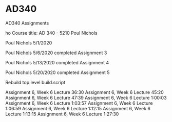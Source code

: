 # AD340
AD340 Assignments

ho
Course title: AD 340 - 5210
Poul Nichols

Poul Nichols 5/1/2020

Poul Nichols 5/6/2020
completed Assignment 3

Poul Nichols 5/13/2020
completed Assignment 4

Poul Nichols 5/20/2020
completed Assignment 5

Rebuild top level build.script

Assignment 6, Week 6 Lecture 36:30
Assignment 6, Week 6 Lecture 45:20
Assignment 6, Week 6 Lecture 47:39
Assignment 6, Week 6 Lecture 1:00:03
Assignment 6, Week 6 Lecture 1:03:57
Assignment 6, Week 6 Lecture 1:06:59
Assignment 6, Week 6 Lecture 1:12:15
Assignment 6, Week 6 Lecture 1:13:15
Assignment 6, Week 6 Lecture 1:27:30